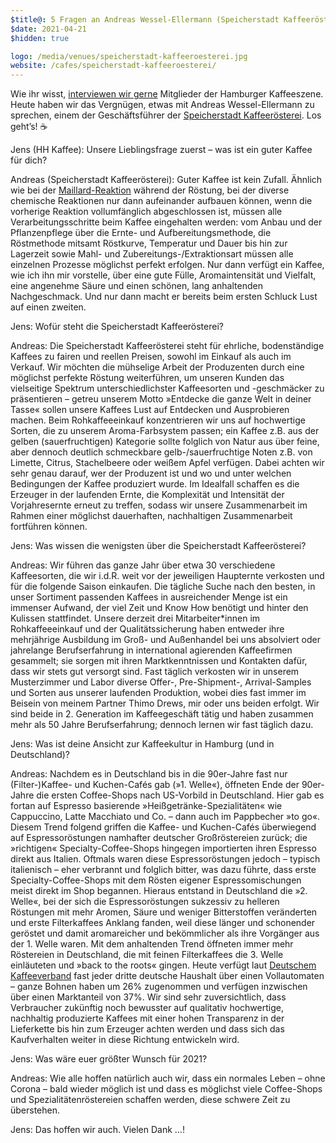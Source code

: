 ```yaml
---
$title@: 5 Fragen an Andreas Wessel-Ellermann (Speicherstadt Kaffeerösterei)
$date: 2021-04-21
$hidden: true

logo: /media/venues/speicherstadt-kaffeeroesterei.jpg
website: /cafes/speicherstadt-kaffeeroesterei/
---
```


Wie ihr wisst, [interviewen wir gerne]([url('/content/pages/posts.md')]) Mitglieder der Hamburger Kaffeeszene. Heute haben wir das Vergnügen, etwas mit Andreas Wessel-Ellermann zu sprechen, einem der Geschäftsführer der [Speicherstadt Kaffeerösterei]([url('/content/cafes/speicherstadt-kaffeeroesterei.md')]). Los geht’s!&nbsp;☕️

Jens (HH Kaffee): Unsere Lieblingsfrage zuerst – was ist ein guter Kaffee für dich?

Andreas (Speicherstadt Kaffeerösterei): Guter Kaffee ist kein Zufall. Ähnlich wie bei der [Maillard-Reaktion](https://de.wikipedia.org/wiki/Maillard-Reaktion) während der Röstung, bei der diverse chemische Reaktionen nur dann aufeinander aufbauen können, wenn die vorherige Reaktion vollumfänglich abgeschlossen ist, müssen alle Verarbeitungsschritte beim Kaffee eingehalten werden: vom Anbau und der Pflanzenpflege über die Ernte- und Aufbereitungsmethode, die Röstmethode mitsamt Röstkurve, Temperatur und Dauer bis hin zur Lagerzeit sowie Mahl- und Zubereitungs-/Extraktionsart müssen alle einzelnen Prozesse möglichst perfekt erfolgen. Nur dann verfügt ein Kaffee, wie ich ihn mir vorstelle, über eine gute Fülle, Aromaintensität und Vielfalt, eine angenehme Säure und einen schönen, lang anhaltenden Nachgeschmack. Und nur dann macht er bereits beim ersten Schluck Lust auf einen zweiten.

Jens: Wofür steht die Speicherstadt Kaffeerösterei?

Andreas: Die Speicherstadt Kaffeerösterei steht für ehrliche, bodenständige Kaffees zu fairen und reellen Preisen, sowohl im Einkauf als auch im Verkauf. Wir möchten die mühselige Arbeit der Produzenten durch eine möglichst perfekte Röstung weiterführen, um unseren Kunden das vielseitige Spektrum unterschiedlichster Kaffeesorten und -geschmäcker zu präsentieren – getreu unserem Motto »Entdecke die ganze Welt in deiner Tasse« sollen unsere Kaffees Lust auf Entdecken und Ausprobieren machen. Beim Rohkaffeeeinkauf konzentrieren wir uns auf hochwertige Sorten, die zu unserem Aroma-Farbsystem passen; ein Kaffee z.B. aus der gelben (sauerfruchtigen) Kategorie sollte folglich von Natur aus über feine, aber dennoch deutlich schmeckbare gelb-/sauerfruchtige Noten z.B. von Limette, Citrus, Stachelbeere oder weißem Apfel verfügen. Dabei achten wir sehr genau darauf, wer der Produzent ist und wo und unter welchen Bedingungen der Kaffee produziert wurde. Im Idealfall schaffen es die Erzeuger in der laufenden Ernte, die Komplexität und Intensität der Vorjahresernte erneut zu treffen, sodass wir unsere Zusammenarbeit im Rahmen einer möglichst dauerhaften, nachhaltigen Zusammenarbeit fortführen können.

Jens: Was wissen die wenigsten über die Speicherstadt Kaffeerösterei?

Andreas: Wir führen das ganze Jahr über etwa 30 verschiedene Kaffeesorten, die wir i.d.R. weit vor der jeweiligen Haupternte verkosten und für die folgende Saison einkaufen. Die tägliche Suche nach den besten, in unser Sortiment passenden Kaffees in ausreichender Menge ist ein immenser Aufwand, der viel Zeit und Know How benötigt und hinter den Kulissen stattfindet. Unsere derzeit drei Mitarbeiter*innen im Rohkaffeeeinkauf und der Qualitätssicherung haben entweder ihre mehrjährige Ausbildung im Groß- und Außenhandel bei uns absolviert oder jahrelange Berufserfahrung in international agierenden Kaffeefirmen gesammelt; sie sorgen mit ihren Marktkenntnissen und Kontakten dafür, dass wir stets gut versorgt sind. Fast täglich verkosten wir in unserem Musterzimmer und Labor diverse Offer-, Pre-Shipment-, Arrival-Samples und Sorten aus unserer laufenden Produktion, wobei dies fast immer im Beisein von meinem Partner Thimo Drews, mir oder uns beiden erfolgt. Wir sind beide in 2. Generation im Kaffeegeschäft tätig und haben zusammen mehr als 50 Jahre Berufserfahrung; dennoch lernen wir fast täglich dazu.

Jens: Was ist deine Ansicht zur Kaffeekultur in Hamburg (und in Deutschland)?

Andreas: Nachdem es in Deutschland bis in die 90er-Jahre fast nur (Filter-)Kaffee- und Kuchen-Cafés gab (»1. Welle«), öffneten Ende der 90er-Jahre die ersten Coffee-Shops nach US-Vorbild in Deutschland. Hier gab es fortan auf Espresso basierende »Heißgetränke-Spezialitäten« wie Cappuccino, Latte Macchiato und Co. – dann auch im Pappbecher »to go«. Diesem Trend folgend griffen die Kaffee- und Kuchen-Cafés überwiegend auf Espressoröstungen namhafter deutscher Großröstereien zurück; die »richtigen« Specialty-Coffee-Shops hingegen importierten ihren Espresso direkt aus Italien. Oftmals waren diese Espressoröstungen jedoch – typisch italienisch – eher verbrannt und folglich bitter, was dazu führte, dass erste Specialty-Coffee-Shops mit dem Rösten eigener Espressomischungen meist direkt im Shop begannen. Hieraus entstand in Deutschland die »2. Welle«, bei der sich die Espressoröstungen sukzessiv zu helleren Röstungen mit mehr Aromen, Säure und weniger Bitterstoffen veränderten und erste Filterkaffees Anklang fanden, weil diese länger und schonender geröstet und damit aromareicher und bekömmlicher als ihre Vorgänger aus der 1. Welle waren. Mit dem anhaltenden Trend öffneten immer mehr Röstereien in Deutschland, die mit feinen Filterkaffees die 3. Welle einläuteten und »back to the roots« gingen. Heute verfügt laut [Deutschem Kaffeeverband](https://www.kaffeeverband.de/de) fast jeder dritte deutsche Haushalt über einen Vollautomaten – ganze Bohnen haben um 26% zugenommen und verfügen inzwischen über einen Marktanteil von 37%. Wir sind sehr zuversichtlich, dass Verbraucher zukünftig noch bewusster auf qualitativ hochwertige, nachhaltig produzierte Kaffees mit einer hohen Transparenz in der Lieferkette bis hin zum Erzeuger achten werden und dass sich das Kaufverhalten weiter in diese Richtung entwickeln wird.

Jens: Was wäre euer größter Wunsch für 2021?

Andreas: Wie alle hoffen natürlich auch wir, dass ein normales Leben – ohne Corona – bald wieder möglich ist und dass es möglichst viele Coffee-Shops und Spezialitätenröstereien schaffen werden, diese schwere Zeit zu überstehen.

Jens: Das hoffen wir auch. Vielen Dank&nbsp;…!